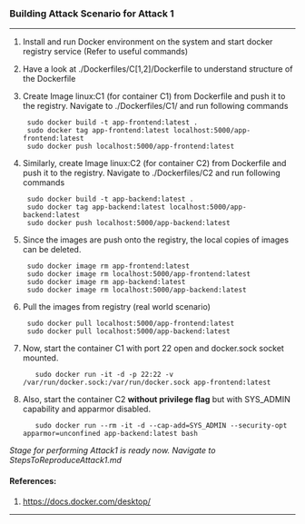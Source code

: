 ### Building Attack Scenario for Attack 1
---

1. Install and run Docker environment on the system and start docker registry service (Refer to useful commands)

2. Have a look at ./Dockerfiles/C[1,2]/Dockerfile to understand structure of the Dockerfile

2. Create Image linux:C1 (for container C1) from Dockerfile and push it to the registry. Navigate to ./Dockerfiles/C1/ and run following commands

        sudo docker build -t app-frontend:latest .
        sudo docker tag app-frontend:latest localhost:5000/app-frontend:latest
        sudo docker push localhost:5000/app-frontend:latest
		
		
3. Similarly, create Image linux:C2 (for container C2) from Dockerfile and push it to the registry. Navigate to ./Dockerfiles/C2 and run following commands

        sudo docker build -t app-backend:latest .
        sudo docker tag app-backend:latest localhost:5000/app-backend:latest
        sudo docker push localhost:5000/app-backend:latest
		
		
4. Since the images are push onto the registry, the local copies of images can be deleted.

        sudo docker image rm app-frontend:latest
        sudo docker image rm localhost:5000/app-frontend:latest
        sudo docker image rm app-backend:latest
        sudo docker image rm localhost:5000/app-backend:latest
	
5. Pull the images from registry (real world scenario)

        sudo docker pull localhost:5000/app-frontend:latest	
        sudo docker pull localhost:5000/app-backend:latest
	
6. Now, start the container C1 with port 22 open and docker.sock socket mounted.

	      sudo docker run -it -d -p 22:22 -v /var/run/docker.sock:/var/run/docker.sock app-frontend:latest
	
7. Also, start the container C2 **without privilege flag** but with SYS_ADMIN capability and apparmor disabled.

	      sudo docker run --rm -it -d --cap-add=SYS_ADMIN --security-opt apparmor=unconfined app-backend:latest bash
	
*Stage for performing Attack1 is ready now. Navigate to StepsToReproduceAttack1.md*

#### References:

1. https://docs.docker.com/desktop/


---

